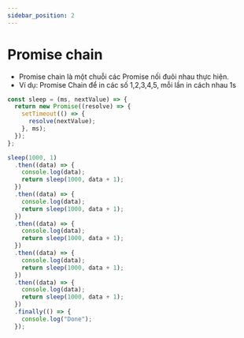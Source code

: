 ```yaml
---
sidebar_position: 2
---
```


# Promise chain

- Promise chain là một chuỗi các Promise nối đuôi nhau thực hiện.
- Ví dụ: Promise Chain để in các số 1,2,3,4,5, mỗi lần in cách nhau 1s

```js
const sleep = (ms, nextValue) => {
  return new Promise((resolve) => {
    setTimeout(() => {
      resolve(nextValue);
    }, ms);
  });
};

sleep(1000, 1)
  .then((data) => {
    console.log(data);
    return sleep(1000, data + 1);
  })
  .then((data) => {
    console.log(data);
    return sleep(1000, data + 1);
  })
  .then((data) => {
    console.log(data);
    return sleep(1000, data + 1);
  })
  .then((data) => {
    console.log(data);
    return sleep(1000, data + 1);
  })
  .then((data) => {
    console.log(data);
    return sleep(1000, data + 1);
  })
  .finally(() => {
    console.log("Done");
  });
```
